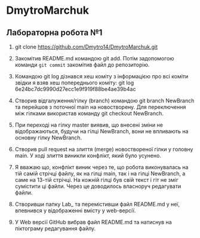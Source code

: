 # DmytroMarchuk

## Лабораторна робота №1

1. git clone https://github.com/Dmytro14/DmytroMarchuk.git

2. Закомітив README.md командою git add. Потім задопомогою команди `git commit` закомітив файл до репозиторію.

3. Командою git log дізнався хеш коміту з інформацією про всі коміти звідки я взяв хеш попереднього коміту: git log 6e24bc7dc9990d27ecc1e9f919f88be4ae39b4ac

4.  Створив відгалуження/гілку (branch) командою git branch NewBranch та перейшов з поточної main на новостворену. Для переключення між гілками використав команду git checkout NewBranch.

5. При переході на гілку master виявив, що внесені зміни не відображаються, будучи на гілці NewBranch, вони не впливають на основну гілку NewBranch.

6. Створив pull request на злиття (merge) новоствореної гілки у головну main. У ході злиття виникли конфлікт, який було усунено.

7. Я вважаю що, конфлікт виник через те, що робота виконувалась на тій самій стрічці файлу, як на гілці main, так і на гілці NewBranch, а саме на 13-тій стрічці. На кожній гілці був свій текст і гіт не зміг сумістити ці файли. Через це доводилось власноруч редагувати файли.

8. Створивши папку Lab_ та перемістивши файл README.md у неї, впевнився у відображенні вмісту у web-версії.

9. У Web версії GitHub вибрав файл README.md та натиснув на піктограму редагування файлу.
